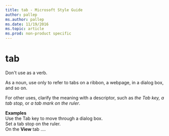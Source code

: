 ```yaml
---
title: tab - Microsoft Style Guide
author: pallep
ms.author: pallep
ms.date: 11/19/2016
ms.topic: article
ms.prod: non-product specific
---
```


# tab

Don't use as a verb. 

As a noun, use only to refer to tabs on a ribbon, a webpage, in a dialog box, and so on.

For other uses, clarify the meaning with a descriptor, such as *the Tab key, a tab stop,* or *a tab mark on the ruler*.

**Examples**  
Use the Tab key to move through a dialog box.  
Set a tab stop on the ruler.  
On the **View** tab ....  
